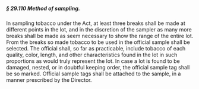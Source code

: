 ##### § 29.110 Method of sampling. #####

In sampling tobacco under the Act, at least three breaks shall be made at different points in the lot, and in the discretion of the sampler as many more breaks shall be made as seem necessary to show the range of the entire lot. From the breaks so made tobacco to be used in the official sample shall be selected. The official shall, so far as practicable, include tobacco of each quality, color, length, and other characteristics found in the lot in such proportions as would truly represent the lot. In case a lot is found to be damaged, nested, or in doubtful keeping order, the official sample tag shall be so marked. Official sample tags shall be attached to the sample, in a manner prescribed by the Director.